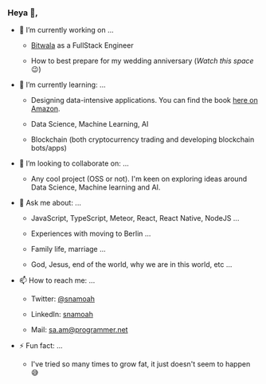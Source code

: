 ### Heya 👋,


- 🔭 I’m currently working on ...

    * [Bitwala](https://www.bitwala.com?utm_source=samuel_github) as a FullStack Engineer
    
    * How to best prepare for my wedding anniversary (_Watch this space_ :wink:)


- 🌱 I’m currently learning: ...

    * Designing data-intensive applications. You can find the book [here on Amazon](https://www.amazon.de/dp/1449373321/ref=cm_sw_em_r_mt_dp_J9QnFbXAP5DBQ).

    * Data Science, Machine Learning, AI

    * Blockchain (both cryptocurrency trading and developing blockchain bots/apps)

   
- 👯 I’m looking to collaborate on: ...

    * Any cool project (OSS or not). I'm keen on exploring ideas around Data Science, Machine learning and AI.
 

- 💬 Ask me about: ...

    * JavaScript, TypeScript, Meteor, React, React Native, NodeJS ...

    * Experiences with moving to Berlin ...

    * Family life, marriage ...

    * God, Jesus, end of the world, why we are in this world, etc ...


- 📫 How to reach me: ...

    * Twitter: [@snamoah](https://twitter.com/snamoah?utm_source=samuel_github)
    
    * LinkedIn: [snamoah](https://linkedin/in/snamoah)

    * Mail: [sa.am@programmer.net](mailto:sa.am@programmer.net)


- ⚡ Fun fact: ...

    * I've tried so many times to grow fat, it just doesn't seem to happen :sweat_smile:

